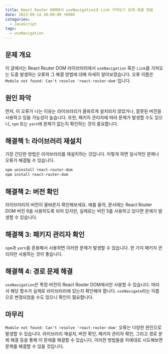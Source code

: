 ```yaml
---
title: React Router DOM에서 useNavigation과 Link 가져오기 문제 해결 방법
date: 2023-08-14 20:00:00 +0900
categories:
  - JavaScript
tags:
  - useNavigation
---
```


## 문제 개요

이 글에서는 React Router DOM 라이브러리에서 `useNavigation` 혹은 `Link`를 가져오는 도중 발생하는 오류와 그 해결 방법에 대해 자세히 알아보겠습니다. 오류 이름은 `Module not found: Can't resolve 'react-router-dom'`입니다.

## 원인 파악

먼저, 이 오류가 나는 이유는 라이브러리가 올바르게 설치되지 않았거나, 잘못된 버전을 사용하고 있을 가능성이 높습니다. 또한, 패키지 관리자에 따라 문제가 발생할 수도 있으니, `npm` 또는 `yarn`에 문제가 없는지 확인하는 것이 중요합니다.

## 해결책 1: 라이브러리 재설치

가장 간단한 방법은 라이브러리를 재설치하는 것입니다. 이렇게 하면 일시적인 문제나 오류가 해결될 수 있습니다.

```bash
npm uninstall react-router-dom
npm install react-router-dom
```

## 해결책 2: 버전 확인

라이브러리의 버전이 올바른지 확인해보세요. 예를 들어, 문서에는 React Router DOM 버전 6을 사용하도록 되어 있지만, 실제로는 버전 5를 사용하고 있다면 문제가 발생할 수 있습니다.

## 해결책 3: 패키지 관리자 확인

`npm`과 `yarn`을 혼용해서 사용하면 이러한 문제가 발생할 수 있습니다. 한 가지 패키지 관리자만 사용하는 것이 좋습니다.

## 해결책 4: 경로 문제 해결

`useNavigation`은 특정 버전의 React Router DOM에서만 사용할 수 있습니다. 따라서 해당 함수가 실제로 라이브러리에 있는지 확인해야 합니다. `useNavigate`라는 이름으로 변경되었을 수도 있으니 확인이 필요합니다.

## 마무리

`Module not found: Can't resolve 'react-router-dom'` 오류는 다양한 원인으로 발생할 수 있습니다. 라이브러리 재설치, 버전 확인, 패키지 관리자 확인, 그리고 경로 문제 해결 등을 통해 이 문제를 해결할 수 있습니다. 이러한 방법들을 차례대로 시도해보면 문제를 해결할 수 있을 것입니다.